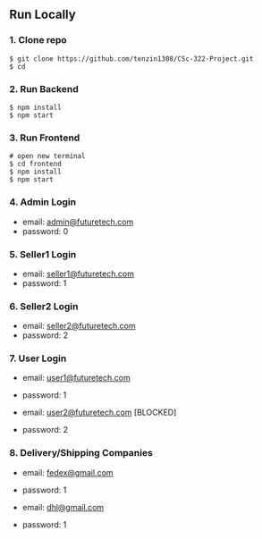## Run Locally

### 1. Clone repo

```
$ git clone https://github.com/tenzin1308/CSc-322-Project.git
$ cd
```

### 2. Run Backend

```
$ npm install
$ npm start
```

### 3. Run Frontend

```
# open new terminal
$ cd frontend
$ npm install
$ npm start
```

### 4. Admin Login

- email: admin@futuretech.com
- password: 0

### 5. Seller1 Login

- email: seller1@futuretech.com
- password: 1


### 6. Seller2 Login

- email: seller2@futuretech.com
- password: 2

### 7. User Login

- email: user1@futuretech.com
- password: 1

- email: user2@futuretech.com [BLOCKED]
- password: 2

### 8. Delivery/Shipping Companies

- email: fedex@gmail.com
- password: 1

- email: dhl@gmail.com
- password: 1
